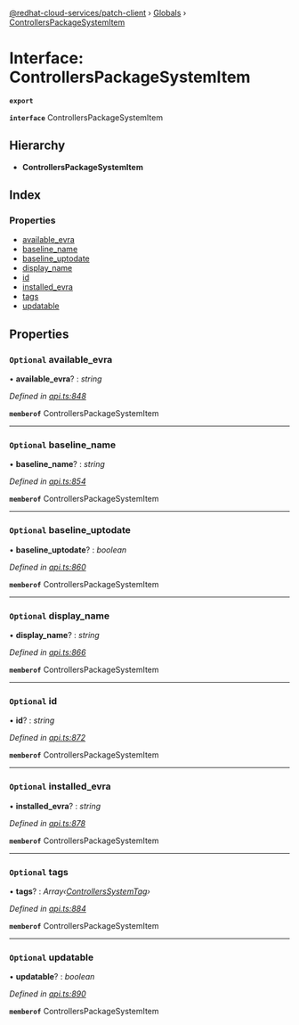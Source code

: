 [@redhat-cloud-services/patch-client](../README.md) › [Globals](../globals.md) › [ControllersPackageSystemItem](controllerspackagesystemitem.md)

# Interface: ControllersPackageSystemItem

**`export`** 

**`interface`** ControllersPackageSystemItem

## Hierarchy

* **ControllersPackageSystemItem**

## Index

### Properties

* [available_evra](controllerspackagesystemitem.md#optional-available_evra)
* [baseline_name](controllerspackagesystemitem.md#optional-baseline_name)
* [baseline_uptodate](controllerspackagesystemitem.md#optional-baseline_uptodate)
* [display_name](controllerspackagesystemitem.md#optional-display_name)
* [id](controllerspackagesystemitem.md#optional-id)
* [installed_evra](controllerspackagesystemitem.md#optional-installed_evra)
* [tags](controllerspackagesystemitem.md#optional-tags)
* [updatable](controllerspackagesystemitem.md#optional-updatable)

## Properties

### `Optional` available_evra

• **available_evra**? : *string*

*Defined in [api.ts:848](https://github.com/RedHatInsights/javascript-clients/blob/63c8a77/packages/patch/api.ts#L848)*

**`memberof`** ControllersPackageSystemItem

___

### `Optional` baseline_name

• **baseline_name**? : *string*

*Defined in [api.ts:854](https://github.com/RedHatInsights/javascript-clients/blob/63c8a77/packages/patch/api.ts#L854)*

**`memberof`** ControllersPackageSystemItem

___

### `Optional` baseline_uptodate

• **baseline_uptodate**? : *boolean*

*Defined in [api.ts:860](https://github.com/RedHatInsights/javascript-clients/blob/63c8a77/packages/patch/api.ts#L860)*

**`memberof`** ControllersPackageSystemItem

___

### `Optional` display_name

• **display_name**? : *string*

*Defined in [api.ts:866](https://github.com/RedHatInsights/javascript-clients/blob/63c8a77/packages/patch/api.ts#L866)*

**`memberof`** ControllersPackageSystemItem

___

### `Optional` id

• **id**? : *string*

*Defined in [api.ts:872](https://github.com/RedHatInsights/javascript-clients/blob/63c8a77/packages/patch/api.ts#L872)*

**`memberof`** ControllersPackageSystemItem

___

### `Optional` installed_evra

• **installed_evra**? : *string*

*Defined in [api.ts:878](https://github.com/RedHatInsights/javascript-clients/blob/63c8a77/packages/patch/api.ts#L878)*

**`memberof`** ControllersPackageSystemItem

___

### `Optional` tags

• **tags**? : *Array‹[ControllersSystemTag](controllerssystemtag.md)›*

*Defined in [api.ts:884](https://github.com/RedHatInsights/javascript-clients/blob/63c8a77/packages/patch/api.ts#L884)*

**`memberof`** ControllersPackageSystemItem

___

### `Optional` updatable

• **updatable**? : *boolean*

*Defined in [api.ts:890](https://github.com/RedHatInsights/javascript-clients/blob/63c8a77/packages/patch/api.ts#L890)*

**`memberof`** ControllersPackageSystemItem

